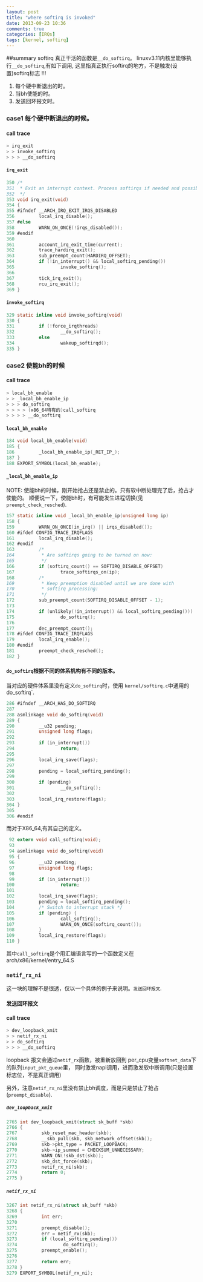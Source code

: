 ```yaml
---
layout: post
title: "where softirq is invoked"
date: 2013-09-23 10:36
comments: true
categories: [IRQs]
tags: [kernel, softirq]
---
```


##summary
softirq 真正干活的函数是`__do_softirq`。
linuxv3.11内核里能够执行`__do_softirq`,有如下调用,
这里指真正执行softirq的地方，不是触发(设置)softirq标志 !!!

1. 每个硬中断退出的时。
2. 当bh使能的时。
3. 发送回环报文时。

<!-- more -->

### case1 每个硬中断退出的时候。

#### call trace
```c
> irq_exit
> > invoke_softirq
> > > __do_softirq
```
#### `irq_exit`
```c
350 /*
351  * Exit an interrupt context. Process softirqs if needed and possible:
352  */
353 void irq_exit(void)
354 {
355 #ifndef __ARCH_IRQ_EXIT_IRQS_DISABLED
356         local_irq_disable();
357 #else
358         WARN_ON_ONCE(!irqs_disabled());
359 #endif
360
361         account_irq_exit_time(current);
362         trace_hardirq_exit();
363         sub_preempt_count(HARDIRQ_OFFSET);
364         if (!in_interrupt() && local_softirq_pending())
365                 invoke_softirq();
366
367         tick_irq_exit();
368         rcu_irq_exit();
369 }
```

#### `invoke_softirq`
```c
329 static inline void invoke_softirq(void)
330 {
331         if (!force_irqthreads)
332                 __do_softirq();
333         else
334                 wakeup_softirqd();
335 }
```


### case2 使能bh的时候

#### call trace
```c
> local_bh_enable
> > _local_bh_enable_ip
> > > do_softirq
> > > > (x86_64特有的)call_softirq
> > > > __do_softirq
```

#### `local_bh_enable`
```c
184 void local_bh_enable(void)
185 {
186         _local_bh_enable_ip(_RET_IP_);
187 }
188 EXPORT_SYMBOL(local_bh_enable);
```

#### `_local_bh_enable_ip`
NOTE: 使能bh的时候，刚开始抢占还是禁止的。只有软中断处理完了后，抢占才使能的。
顺便说一下，使能bh时，有可能发生进程切换(见`preempt_check_resched`).
```c
157 static inline void _local_bh_enable_ip(unsigned long ip)
158 {
159         WARN_ON_ONCE(in_irq() || irqs_disabled());
160 #ifdef CONFIG_TRACE_IRQFLAGS
161         local_irq_disable();
162 #endif
163         /*
164          * Are softirqs going to be turned on now:
165          */
166         if (softirq_count() == SOFTIRQ_DISABLE_OFFSET)
167                 trace_softirqs_on(ip);
168         /*
169          * Keep preemption disabled until we are done with
170          * softirq processing:
171          */
172         sub_preempt_count(SOFTIRQ_DISABLE_OFFSET - 1);
173 
174         if (unlikely(!in_interrupt() && local_softirq_pending()))
175                 do_softirq();
176    
177         dec_preempt_count();
178 #ifdef CONFIG_TRACE_IRQFLAGS
179         local_irq_enable();
180 #endif                  
181         preempt_check_resched();
182 }
```

#### `do_softirq`根据不同的体系机构有不同的版本。

当对应的硬件体系里没有定义`do_softirq`时，使用
`kernel/softirq.c`中通用的do_softirq`.
```c
286 #ifndef __ARCH_HAS_DO_SOFTIRQ
287 
288 asmlinkage void do_softirq(void)
289 {
290         __u32 pending;
291         unsigned long flags;
292 
293         if (in_interrupt())
294                 return;
295 
296         local_irq_save(flags);
297 
298         pending = local_softirq_pending();
299 
300         if (pending)
301                 __do_softirq();
302 
303         local_irq_restore(flags);
304 }
305 
306 #endif
```
而对于X86_64,有其自己的定义。
```c
 92 extern void call_softirq(void);
 93 
 94 asmlinkage void do_softirq(void)
 95 {
 96         __u32 pending;
 97         unsigned long flags;
 98 
 99         if (in_interrupt())
100                 return;
101 
102         local_irq_save(flags);
103         pending = local_softirq_pending();
104         /* Switch to interrupt stack */
105         if (pending) {
106                 call_softirq();
107                 WARN_ON_ONCE(softirq_count());
108         }
109         local_irq_restore(flags);
110 }
```
其中`call_softirq`是个用汇编语言写的一个函数定义在 arch/x86/kernel/entry_64.S

### `netif_rx_ni`

这一块的理解不是很透，仅以一个具体的例子来说明。`发送回环报文`.

#### 发送回环报文
#### call trace
```c
> dev_loopback_xmit
> > netif_rx_ni
> > do_softirq
> > > __do_softirq
```

loopback 报文会通过`netif_rx`函数，被重新放回到
per_cpu变量`softnet_data`下的队列`input_pkt_queue`里，
同时激发napi调用，进而激发软中断调用(只是设置标志位，不是真正调用）

另外，注意`netif_rx_ni`里没有禁止bh调度，而是只是禁止了抢占(`preempt_disable`).

##### `dev_loopback_xmit`

```c
2765 int dev_loopback_xmit(struct sk_buff *skb)
2766 {
2767         skb_reset_mac_header(skb);
2768         __skb_pull(skb, skb_network_offset(skb));
2769         skb->pkt_type = PACKET_LOOPBACK;
2770         skb->ip_summed = CHECKSUM_UNNECESSARY;
2771         WARN_ON(!skb_dst(skb));
2772         skb_dst_force(skb);
2773         netif_rx_ni(skb);
2774         return 0;
2775 }
```
##### `netif_rx_ni`
```c
3267 int netif_rx_ni(struct sk_buff *skb)
3268 {
3269         int err;
3270         
3271         preempt_disable();
3272         err = netif_rx(skb);
3273         if (local_softirq_pending())
3274                 do_softirq();
3275         preempt_enable();
3276         
3277         return err;
3278 }
3279 EXPORT_SYMBOL(netif_rx_ni);
```
